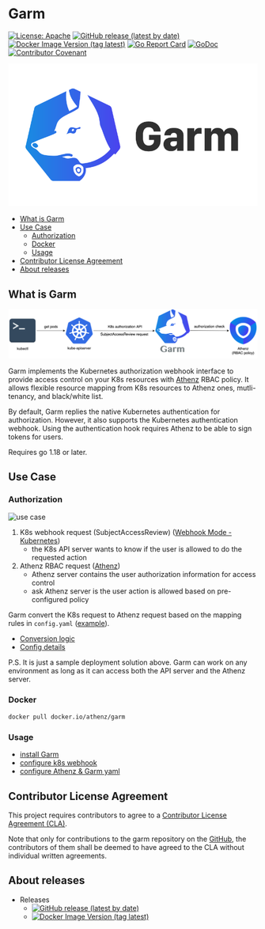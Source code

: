 # Garm

[![License: Apache](https://img.shields.io/badge/License-Apache%202.0-blue.svg?style=flat-square)](https://opensource.org/licenses/Apache-2.0)
[![GitHub release (latest by date)](https://img.shields.io/github/v/release/AthenZ/garm?style=flat-square&label=Github%20version)](https://github.com/AthenZ/garm/releases/latest)
[![Docker Image Version (tag latest)](https://img.shields.io/docker/v/athenz/garm/latest?style=flat-square&label=Docker%20version)](https://hub.docker.com/r/athenz/garm/tags)
[![Go Report Card](https://goreportcard.com/badge/github.com/AthenZ/garm)](https://goreportcard.com/report/github.com/AthenZ/garm)
[![GoDoc](http://godoc.org/github.com/AthenZ/garm?status.svg)](http://godoc.org/github.com/AthenZ/garm)
[![Contributor Covenant](https://img.shields.io/badge/Contributor%20Covenant-v2.0%20adopted-ff69b4.svg)](code_of_conduct.md)

![logo](./images/logo.png)

<!-- TOC -->

- [What is Garm](#what-is-garm)
- [Use Case](#use-case)
  - [Authorization](#authorization)
  - [Docker](#docker)
  - [Usage](#usage)
- [Contributor License Agreement](#contributor-license-agreement)
- [About releases](#about-releases)

<!-- /TOC -->
<!--markdownlint-disable MD013-->

## What is Garm

![concept](./docs/assets/concept.png)

Garm implements the Kubernetes authorization webhook interface to provide access control on your K8s resources with [Athenz](https://github.com/AthenZ/athenz) RBAC policy. It allows flexible resource mapping from K8s resources to Athenz ones, mutli-tenancy, and black/white list.

By default, Garm replies the native Kubernetes authentication for authorization. However, it also supports the Kubernetes authentication webhook. Using the authentication hook requires Athenz to be able to sign tokens for users.

Requires go 1.18 or later.

## Use Case

### Authorization

![use case](./docs/assets/use-case.png)

1. K8s webhook request (SubjectAccessReview) ([Webhook Mode - Kubernetes](https://kubernetes.io/docs/reference/access-authn-authz/webhook/))
    - the K8s API server wants to know if the user is allowed to do the requested action
2. Athenz RBAC request ([Athenz](http://www.athenz.io/))
    - Athenz server contains the user authorization information for access control
    - ask Athenz server is the user action is allowed based on pre-configured policy

Garm convert the K8s request to Athenz request based on the mapping rules in `config.yaml` ([example](./config/testdata/example_config.yaml)).

- [Conversion logic](./docs/garm-functional-overview.md)
- [Config details](./docs/config-detail.md)

P.S. It is just a sample deployment solution above. Garm can work on any environment as long as it can access both the API server and the Athenz server.

### Docker

```bash
docker pull docker.io/athenz/garm
```

### Usage

- [install Garm](https://github.com/AthenZ/garm/blob/master/docs/installation/02.%20install-garm.md)
- [configure k8s webhook](https://github.com/AthenZ/garm/blob/master/docs/installation/03.%20config-k8s-in-webhook-mode.md)
- [configure Athenz & Garm yaml](./docs/config-detail.md)

## Contributor License Agreement

This project requires contributors to agree to a [Contributor License Agreement (CLA)](https://gist.github.com/ydnjp/3095832f100d5c3d2592).

Note that only for contributions to the garm repository on the [GitHub](https://github.com/AthenZ/garm), the contributors of them shall be deemed to have agreed to the CLA without individual written agreements.

## About releases

- Releases
  - [![GitHub release (latest by date)](https://img.shields.io/github/v/release/AthenZ/garm?style=flat-square&label=Github%20version)](https://github.com/AthenZ/garm/releases/latest)
  - [![Docker Image Version (tag latest)](https://img.shields.io/docker/v/athenz/garm/latest?style=flat-square&label=Docker%20version)](https://hub.docker.com/r/athenz/garm/tags)
